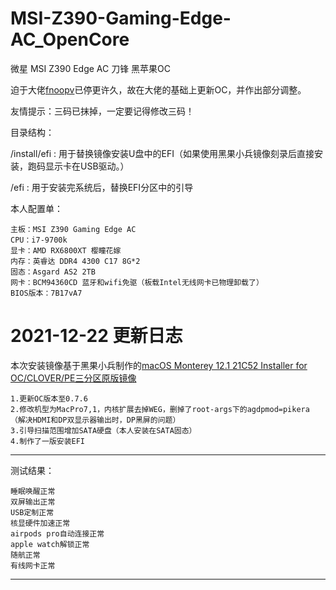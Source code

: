 # MSI-Z390-Gaming-Edge-AC_OpenCore
微星 MSI Z390 Edge AC 刀锋 黑苹果OC

迫于大佬[fnoopv](https://github.com/fnoopv/MSI-Z390-Gaming-Edge-AC_OC)已停更许久，故在大佬的基础上更新OC，并作出部分调整。

友情提示：三码已抹掉，一定要记得修改三码！

目录结构：

/install/efi : 用于替换镜像安装U盘中的EFI（如果使用黑果小兵镜像刻录后直接安装，跑码显示卡在USB驱动。）

/efi : 用于安装完系统后，替换EFI分区中的引导

本人配置单：
```
主板：MSI Z390 Gaming Edge AC
CPU：i7-9700k
显卡：AMD RX6800XT 樱瞳花嫁
内存：英睿达 DDR4 4300 C17 8G*2
固态：Asgard AS2 2TB
网卡：BCM94360CD 蓝牙和wifi免驱（板载Intel无线网卡已物理卸载了）
BIOS版本：7B17vA7
```

# 2021-12-22 更新日志
本次安装镜像基于黑果小兵制作的[macOS Monterey 12.1 21C52 Installer for OC/CLOVER/PE三分区原版镜像](https://mp.weixin.qq.com/s/4JarRMfZ0KocQXAK2KRoSA)
```
1.更新OC版本至0.7.6
2.修改机型为MacPro7,1，内核扩展去掉WEG，删掉了root-args下的agdpmod=pikera
（解决HDMI和DP双显示器输出时，DP黑屏的问题）
3.引导扫描范围增加SATA硬盘（本人安装在SATA固态）
4.制作了一版安装EFI
```

---------------------------------


测试结果：
```
睡眠唤醒正常
双屏输出正常
USB定制正常
核显硬件加速正常
airpods pro自动连接正常
apple watch解锁正常
随航正常
有线网卡正常
```


---------------------------------
